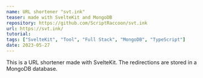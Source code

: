 ```yaml
---
name: URL shortener "svt.ink"
teaser: made with SvelteKit and MongoDB
repository: https://github.com/ScriptRaccoon/svt.ink
url: https://svt.ink/
tutorial:
tags: ["SvelteKit", "Tool", "Full Stack", "MongoDB", "TypeScript"]
date: 2023-05-27
---
```


This is a URL shortener made with SvelteKit. The redirections are stored in a MongoDB database.
